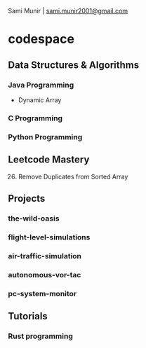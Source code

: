 Sami Munir | sami.munir2001@gmail.com
# codespace
## Data Structures & Algorithms
### Java Programming
- Dynamic Array
### C Programming
### Python Programming
## Leetcode Mastery
26. Remove Duplicates from Sorted Array
## Projects
### the-wild-oasis
### flight-level-simulations
### air-traffic-simulation
### autonomous-vor-tac
### pc-system-monitor
## Tutorials
### Rust programming
